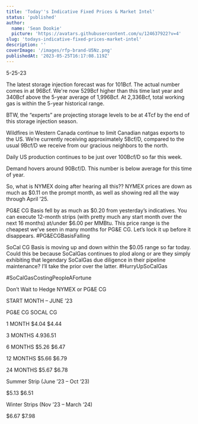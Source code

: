 ```yaml
---
title: 'Today''s Indicative Fixed Prices & Market Intel'
status: 'published'
author:
  name: 'Sean Dookie'
  picture: 'https://avatars.githubusercontent.com/u/124637922?v=4'
slug: 'todays-indicative-fixed-prices-market-intel'
description: ''
coverImage: '/images/rfp-brand-U5Nz.png'
publishedAt: '2023-05-25T16:17:08.119Z'
---
```


5-25-23

The latest storage injection forecast was for 101Bcf. The actual number comes in at 96Bcf. We're now 529Bcf higher than this time last year and 340Bcf above the 5-year average of 1,996Bcf. At 2,336Bcf, total working gas is within the 5-year historical range.

BTW, the “experts” are projecting storage levels to be at 4Tcf by the end of this storage injection season.

Wildfires in Western Canada continue to limit Canadian natgas exports to the US. We’re currently receiving approximately 5Bcf/D, compared to the usual 9Bcf/D we receive from our gracious neighbors to the north.

Daily US production continues to be just over 100Bcf/D so far this week.

Demand hovers around 90Bcf/D. This number is below average for this time of year.

So, what is NYMEX doing after hearing all this?? NYMEX prices are down as much as $0.11 on the prompt month, as well as showing red all the way through April ’25.

PG&E CG Basis fell by as much as $0.20 from yesterday’s indicatives. You can execute 12-month strips (with pretty much any start month over the next 16 months) at/under $6.00 per MMBtu. This price range is the cheapest we’ve seen in many months for PG&E CG. Let’s lock it up before it disappears. #PG&ECGBasisFalling

SoCal CG Basis is moving up and down within the $0.05 range so far today. Could this be because SoCalGas continues to plod along or are they simply exhibiting that legendary SoCalGas due diligence in their pipeline maintenance? I’ll take the prior over the latter. #HurryUpSoCalGas

\#SoCalGasCostingPeopleAFortune

Don’t Wait to Hedge NYMEX or PG&E CG

START MONTH – JUNE ’23

PG&E CG SOCAL CG

1 MONTH $4.04 $4.44

3 MONTHS $4.93 $6.51

6 MONTHS $5.26 $6.47

12 MONTHS $5.66 $6.79

24 MONTHS $5.67 $6.78

Summer Strip (June ’23 – Oct ‘23)

$5.13 $6.51

Winter Strips (Nov ’23 – March ‘24)

$6.67 $7.98

